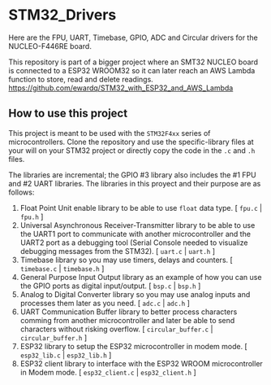 # STM32_Drivers
Here are the FPU, UART, Timebase, GPIO, ADC and Circular drivers for the NUCLEO-F446RE board. 

This repository is part of a bigger project where an SMT32 NUCLEO board is connected to a ESP32 WROOM32 so it can later reach an AWS Lambda function to store, read and delete readings.
https://github.com/ewardq/STM32_with_ESP32_and_AWS_Lambda

## How to use this project
This project is meant to be used with the `STM32F4xx` series of microcontrollers. Clone the repository and use the specific-library files at your will on your STM32 project or directly copy the code in the `.c` and `.h` files.

The libraries are incremental; the GPIO #3 library also includes the #1 FPU and #2 UART libraries. The libraries in this proyect and their purpose are as follows:
1. Float Point Unit enable library to be able to use `float` data type. [ `fpu.c` | `fpu.h` ]
2. Universal Asynchronous Receiver-Transmitter library to be able to use the UART1 port to communicate with another microcontroller and the UART2 port as a debugging tool (Serial Console needed to visualize debugging messages from the STM32). [ `uart.c` | `uart.h` ]
3. Timebase library so you may use timers, delays and counters. [ `timebase.c` | `timebase.h` ]
4. General Purpose Input Output library as an example of how you can use the GPIO ports as digital input/output. [ `bsp.c` | `bsp.h` ]
5. Analog to Digital Converter library so you may use analog inputs and processes them later as you need. [ `adc.c` | `adc.h` ]
6. UART Communication Buffer library to better process characters comming from another microcontroller and later be able to send characters without risking overflow. [ `circular_buffer.c` | `circular_buffer.h` ]
7. ESP32 library to setup the ESP32 microcontroller in modem mode. [ `esp32_lib.c` | `esp32_lib.h` ]
8. ESP32 client library to interface with the ESP32 WROOM microcontroller in Modem mode. [ `esp32_client.c` | `esp32_client.h` ]

